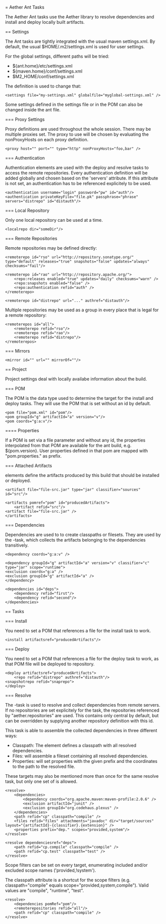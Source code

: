 = Aether Ant Tasks

The Aether Ant tasks use the Aether library to resolve dependencies and install and deploy locally built artifacts.

== Settings

The Ant tasks are tightly integrated with the usual maven settings.xml. By
default, the usual $HOME/.m2/settings.xml is used for user settings. 

For the global settings, different paths will be tried:

* ${ant.home}/etc/settings.xml
* ${maven.home}/conf/settings.xml
* $M2_HOME/conf/settings.xml

The <settings/> definition is used to change that:

    <settings file="my-settings.xml" globalfile="myglobal-settings.xml" />

Some settings defined in the settings file or in the POM can also be changed inside the ant file.

=== Proxy Settings

Proxy definitions are used throughout the whole session. There may be multiple
proxies set. The proxy to use will be chosen by evaluating the nonProxyHosts on
each proxy definition.

    <proxy host="" port="" type="http" nonProxyHosts="foo,bar" />

=== Authentication

Authentication elements are used with the deploy and resolve tasks to access
the remote repositories. Every authentication definition will be added globally
and chosen based on the 'servers' attribute. If this attribute is not set, an
authentication has to be referenced explicitely to be used.

    <authentication username="login" password="pw" id="auth"/>
    <authentication privateKeyFile="file.pk" passphrase="phrase" servers="distrepo" id="distauth"/>

=== Local Repository

Only one local repository can be used at a time.

    <localrepo dir="someDir"/>

=== Remote Repositories

Remote repositories may be defined directly:

    <remoterepo id="rso" url="http://repository.sonatype.org/" type="default" releases="true" snapshots="false" updates="always" checksums="fail"/>

    <remoterepo id="rao" url="http://repository.apache.org/">
        <repo:releases enabled="true" updates="daily" checksums="warn" />
        <repo:snapshots enabled="false" />
        <repo:authentication refid="auth" />
    </remoterepo>

    <remoterepo id="distrepo" url="..." authref="distauth"/>

Multiple repositories may be used as a group in every place that is legal for a
remote repository:

    <remoterepos id="all">
        <remoterepo refid="rso"/>
        <remoterepo refid="rao"/>
        <remoterepo refid="distrepo"/>
    </remoterepos>

=== Mirrors

    <mirror id="" url="" mirrorOf=""/>

== Project

Project settings deal with locally availabe information about the build.

=== POM

The POM is the data type used to determine the target for the install and
deploy tasks. They will use the POM that is set without an id by default.

    <pom file="pom.xml" id="pom"/>
    <pom groupId="g" artifactId="a" version="v"/>
    <pom coords="g:a:v"/>

==== Properties

If a POM is set via a file parameter and without any id, the properties
interpolated from that POM are available for the ant build, e.g.
${pom.version}. User properties defined in that pom are mapped with
"pom.properties." as prefix.

=== Attached Artifacts

<artifact> elements define the artifacts produced by this build that should be installed or deployed.

    <artifact file="file-src.jar" type="jar" classifier="sources" id="src"/>

    <artifacts pomref="pom" id="producedArtifacts">
        <artifact refid="src"/>
	<artifact file="file-src.jar" />
    </artifacts>

=== Dependencies

Dependencies are used to to create classpaths or filesets. They are used by
the <resolve>-task, which collects the artifacts belonging to the dependencies
transitively.

    <dependency coords="g:a:v" />

    <dependency groupId="g" artifactId="a" version="v" classifier="c" type="jar" scope="runtime">
	<exclusion coords="g:a" />
	<exclusion groupId="g" artifactId="a" />
    </dependency>

    <dependencies id="deps">
    	<dependency refid="first"/>
    	<dependency refid="second"/>
    </dependencies>

== Tasks

=== Install

You need to set a POM that references a file for the install task to work.

    <install artifactsref="producedArtifacts"/>

=== Deploy

You need to set a POM that references a file for the deploy task to work, as that POM file will be deployed to repository.

    <deploy artifactsref="producedArtifacts">
        <repo refid="distrepo" authref="distauth"/>
	<snapshotrepo refid="snaprepo">
    </deploy>

=== Resolve

The <resolve>-task is used to resolve and collect dependencies from remote
servers. If no repositories are set explicitely for the task, the repositories
referenced by "aether.repositories" are used. This contains only central by
default, but can be overridden by supplying another repository definition with
this id. 


This task is able to assemble the collected dependencies in three different ways:

* Classpath: The <path> element defines a classpath with all resolved dependencies.
* Files: <files> will assemble a fileset containing all resolved dependencies.
* Properties: <properties> will set properties with the given prefix and the coordinates to the path to the resolved file.

These targets may also be mentioned more than once for the same resolve task,
but only one set of <dependencies/> is allowed.

    <resolve>
        <dependencies>
            <dependency coords="org.apache.maven:maven-profile:2.0.6" />
            <exclusion artifactId="junit" />
            <exclusion groupId="org.codehaus.plexus" />
        </dependencies>
        <path refid="cp" classpath="compile" />
        <files refid="files" attachments="javadoc" dir="target/sources" layout="{artifactId}-{classifier}.{extension}" />
        <properties prefix="dep." scopes="provided,system"/>
    </resolve>

    <resolve dependenciesref="deps">
        <path refid="cp.compile" classpath="compile" />
        <path refid="cp.test" classpath="test" />
    </resolve>

Scope filters can be set on every target, enumerating included and/or excluded
scope names ('provided,!system').

The classpath attribute is a shortcut for the scope filters (e.g.
classpath="compile" equals scope="provided,system,compile"). Valid values are
"compile", "runtime", "test".

    <resolve>
        <dependencies pomRef="pom"/>
        <remoterepositories refid="all"/>
        <path refid="cp" classpath="compile" />
    </resolve>

